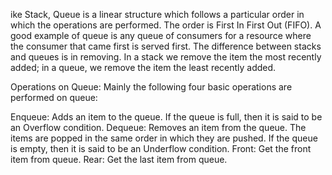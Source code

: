 ike Stack, Queue is a linear structure which follows a particular order in which the operations are performed. The order is First In First Out (FIFO).  A good example of queue is any queue of consumers for a resource where the consumer that came first is served first.
The difference between stacks and queues is in removing. In a stack we remove the item the most recently added; in a queue, we remove the item the least recently added.

Operations on Queue:
Mainly the following four basic operations are performed on queue:

Enqueue: Adds an item to the queue. If the queue is full, then it is said to be an Overflow condition.
Dequeue: Removes an item from the queue. The items are popped in the same order in which they are pushed. If the queue is empty, then it is said to be an Underflow condition.
Front: Get the front item from queue.
Rear: Get the last item from queue.
